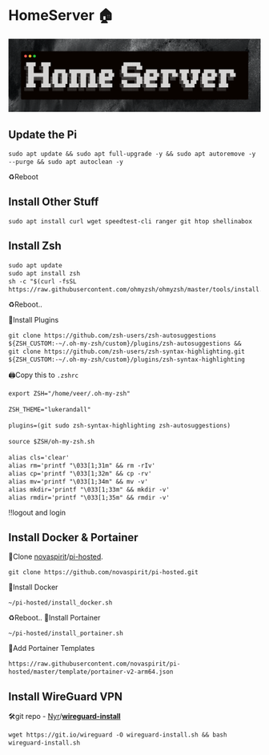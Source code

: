 # HomeServer 🏠

![alt text](https://github.com/Crispy-Justice/homeserver/blob/main/banner.png)



## Update the Pi
```
sudo apt update && sudo apt full-upgrade -y && sudo apt autoremove -y --purge && sudo apt autoclean -y
```
♻️Reboot

## Install Other Stuff
```
sudo apt install curl wget speedtest-cli ranger git htop shellinabox
```
## Install Zsh
```
sudo apt update
sudo apt install zsh
sh -c "$(curl -fsSL https://raw.githubusercontent.com/ohmyzsh/ohmyzsh/master/tools/install.sh)"
```
♻️Reboot..

📂Install Plugins
```
git clone https://github.com/zsh-users/zsh-autosuggestions ${ZSH_CUSTOM:-~/.oh-my-zsh/custom}/plugins/zsh-autosuggestions &&
git clone https://github.com/zsh-users/zsh-syntax-highlighting.git ${ZSH_CUSTOM:-~/.oh-my-zsh/custom}/plugins/zsh-syntax-highlighting
```


🖨️Copy this to `.zshrc`
   
```
export ZSH="/home/veer/.oh-my-zsh"

ZSH_THEME="lukerandall"

plugins=(git sudo zsh-syntax-highlighting zsh-autosuggestions)

source $ZSH/oh-my-zsh.sh

alias cls='clear'
alias rm='printf "\033[1;31m" && rm -rIv'
alias cp='printf "\033[1;32m" && cp -rv'
alias mv='printf "\033[1;34m" && mv -v'
alias mkdir='printf "\033[1;33m" && mkdir -v'
alias rmdir='printf "\033[1;35m" && rmdir -v'
```
‼️logout and login



## Install Docker & Portainer

🐑Clone [novaspirit](https://github.com/novaspirit)/[pi-hosted](https://github.com/novaspirit/pi-hosted).
```
git clone https://github.com/novaspirit/pi-hosted.git
```

📂Install Docker
```
~/pi-hosted/install_docker.sh
```

♻️Reboot..
📂Install Portainer
```
~/pi-hosted/install_portainer.sh
```
    
🧩Add Portainer Templates
```
https://raw.githubusercontent.com/novaspirit/pi-hosted/master/template/portainer-v2-arm64.json
```



## Install WireGuard VPN

🛠️git repo - [Nyr](https://github.com/Nyr)/**[wireguard-install](https://github.com/Nyr/wireguard-install)**

```
wget https://git.io/wireguard -O wireguard-install.sh && bash wireguard-install.sh
```

